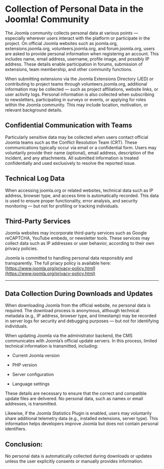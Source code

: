 # Collection of Personal Data in the Joomla! Community

The Joomla community collects personal data at various points — especially wherever users interact with the platform or participate in the project. On official Joomla websites such as joomla.org, extensions.joomla.org, volunteers.joomla.org, and forum.joomla.org, users are asked to provide personal information when registering an account. This includes name, email address, username, profile image, and possibly IP address. These details enable participation in forums, submission of extensions, team membership, and other community functions.

When submitting extensions via the Joomla Extensions Directory (JED) or contributing to project teams through volunteers.joomla.org, additional information may be collected — such as project affiliations, website links, or user activity logs. Personal information is also collected when subscribing to newsletters, participating in surveys or events, or applying for roles within the Joomla community. This may include location, motivation, or relevant background details.

## **Confidential Communication with Teams**

Particularly sensitive data may be collected when users contact official Joomla teams such as the Conflict Resolution Team (CRT). These communications typically occur via email or a confidential form. Users may voluntarily provide their name (optional), email address, description of the incident, and any attachments. All submitted information is treated confidentially and used exclusively to resolve the reported issue.

## **Technical Log Data**

When accessing joomla.org or related websites, technical data such as IP address, browser type, and access time is automatically recorded. This data is used to ensure proper functionality, error analysis, and security monitoring — but not for profiling or tracking individuals.

## **Third-Party Services**

Joomla websites may incorporate third-party services such as Google reCAPTCHA, YouTube embeds, or newsletter tools. These services may collect data such as IP addresses or user behavior, according to their own privacy policies.

Joomla is committed to handling personal data responsibly and transparently. The full priacy policy is available here: [https://www.joomla.org/privacy-policy.html](https://www.joomla.org/privacy-policy.html)

---

## Data Collection During Downloads and Updates

When downloading Joomla from the official website, no personal data is required. The download process is anonymous, although technical metadata (e.g., IP address, browser type, and timestamp) may be recorded in server logs for security and debugging purposes — but not for identifying individuals.

When updating Joomla via the administrator backend, the CMS communicates with Joomla’s official update servers. In this process, limited technical information is transmitted, including:

* Current Joomla version

* PHP version

* Server configuration

* Language settings

These details are necessary to ensure that the correct and compatible update files are delivered. No personal data, such as names or email addresses, is transmitted.

Likewise, if the Joomla Statistics Plugin is enabled, users may voluntarily share additional telemetry data (e.g., installed extensions, server type). This information helps developers improve Joomla but does not contain personal identifiers.

## **Conclusion**:

No personal data is automatically collected during downloads or updates unless the user explicitly consents or manually provides information.

